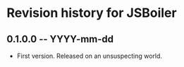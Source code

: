 # Revision history for JSBoiler

## 0.1.0.0  -- YYYY-mm-dd

* First version. Released on an unsuspecting world.
